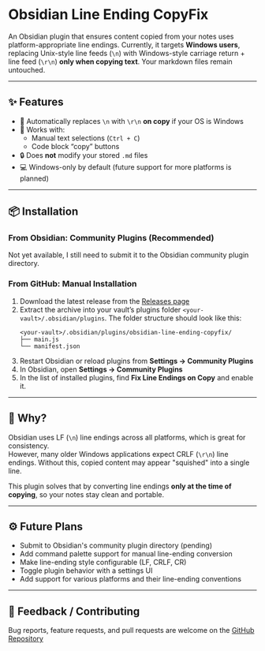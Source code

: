 # Obsidian Line Ending CopyFix

An Obsidian plugin that ensures content copied from your notes uses platform-appropriate line endings. Currently, it targets **Windows users**, replacing Unix-style line feeds (`\n`) with Windows-style carriage return + line feed (`\r\n`) **only when copying text**. Your markdown files remain untouched.

---

## ✨ Features

-   🔁 Automatically replaces `\n` with `\r\n` **on copy** if your OS is Windows
-   🧠 Works with:
    -   Manual text selections (`Ctrl + C`)
    -   Code block “copy” buttons
-   🔒 Does **not** modify your stored `.md` files
-   💻 Windows-only by default (future support for more platforms is planned)

---

## 📦 Installation

### From Obsidian: Community Plugins (Recommended)

Not yet available, I still need to submit it to the Obsidian community plugin directory.

### From GitHub: Manual Installation

1. Download the latest release from the [Releases page](https://github.com/KiwiJanus/obsidian-line-ending-copyfix/releases)
2. Extract the archive into your vault’s plugins folder `<your-vault>/.obsidian/plugins`. The folder structure should look like this:
    ```
    <your-vault>/.obsidian/plugins/obsidian-line-ending-copyfix/
    ├── main.js
    └── manifest.json
    ```
3. Restart Obsidian or reload plugins from **Settings → Community Plugins**
4. In Obsidian, open **Settings → Community Plugins**
5. In the list of installed plugins, find **Fix Line Endings on Copy** and enable it.

---

## 🧠 Why?

Obsidian uses LF (`\n`) line endings across all platforms, which is great for consistency.  
However, many older Windows applications expect CRLF (`\r\n`) line endings. Without this, copied content may appear "squished" into a single line.

This plugin solves that by converting line endings **only at the time of copying**, so your notes stay clean and portable.

---

## ⚙️ Future Plans

-   Submit to Obsidian's community plugin directory (pending)
-   Add command palette support for manual line-ending conversion
-   Make line-ending style configurable (LF, CRLF, CR)
-   Toggle plugin behavior with a settings UI
-   Add support for various platforms and their line-ending conventions

---

## 💬 Feedback / Contributing

Bug reports, feature requests, and pull requests are welcome on the [GitHub Repository](https://github.com/KiwiJanus/obsidian-line-ending-copyfix)
